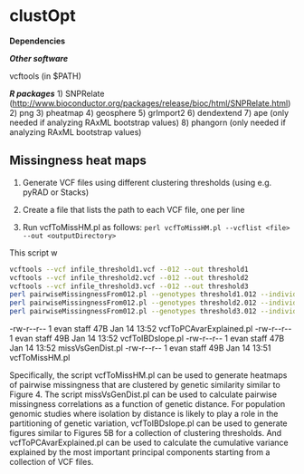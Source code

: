 # clustOpt

**Dependencies**

***Other software***

vcftools (in $PATH)

***R packages***
    1) SNPRelate (http://www.bioconductor.org/packages/release/bioc/html/SNPRelate.html)
    2) png
    3) pheatmap
    4) geosphere
    5) grImport2
    6) dendextend
    7) ape (only needed if analyzing RAxML bootstrap values)
    8) phangorn (only needed if analyzing RAxML bootstrap values)

## Missingness heat maps ##
1) Generate VCF files using different clustering thresholds (using e.g. pyRAD or Stacks)

2) Create a file that lists the path to each VCF file, one per line

3) Run vcfToMissHM.pl as follows: `perl vcfToMissHM.pl --vcflist <file> --out <outputDirectory>`

This script w



```bash
vcftools --vcf infile_threshold1.vcf --012 --out threshold1
vcftools --vcf infile_threshold2.vcf --012 --out threshold2
vcftools --vcf infile_threshold3.vcf --012 --out threshold3
perl pairwiseMissingnessFrom012.pl --genotypes threshold1.012 --individuals threshold1.012.indv --out threshold1.missingness
perl pairwiseMissingnessFrom012.pl --genotypes threshold2.012 --individuals threshold2.012.indv --out threshold2.missingness
perl pairwiseMissingnessFrom012.pl --genotypes threshold3.012 --individuals threshold3.012.indv --out threshold3.missingness
```


-rw-r--r--   1 evan  staff    47B Jan 14 13:52 vcfToPCAvarExplained.pl
-rw-r--r--   1 evan  staff    49B Jan 14 13:52 vcfToIBDslope.pl
-rw-r--r--   1 evan  staff    47B Jan 14 13:52 missVsGenDist.pl
-rw-r--r--   1 evan  staff    49B Jan 14 13:51 vcfToMissHM.pl


Specifically, the script vcfToMissHM.pl can be used to generate heatmaps of pairwise missingness that are clustered by genetic similarity similar to Figure 4. The script missVsGenDist.pl can be used to calculate pairwise missingness correlations as a function of genetic distance. For population genomic studies where isolation by distance is likely to play a role in the partitioning of genetic variation, vcfToIBDslope.pl can be used to generate figures similar to Figures 5B for a collection of clustering thresholds. And vcfToPCAvarExplained.pl can be used to calculate the cumulative variance explained by the most important principal components starting from a collection of VCF files. 

